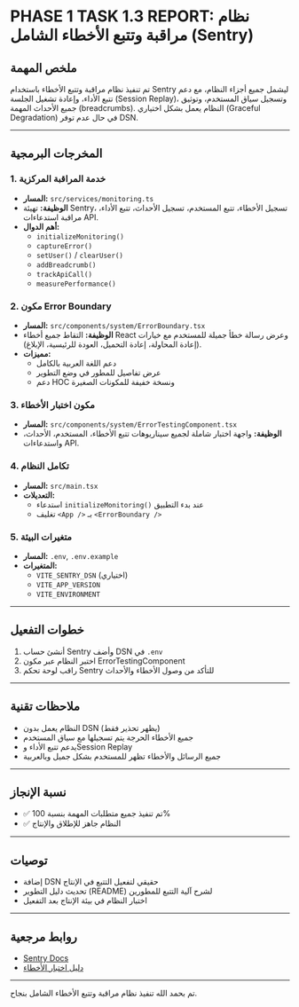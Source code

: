 # PHASE 1 TASK 1.3 REPORT: نظام مراقبة وتتبع الأخطاء الشامل (Sentry)

## ملخص المهمة
تم تنفيذ نظام مراقبة وتتبع الأخطاء باستخدام Sentry ليشمل جميع أجزاء النظام، مع دعم تتبع الأداء، وإعادة تشغيل الجلسة (Session Replay)، وتسجيل سياق المستخدم، وتوثيق جميع الأحداث المهمة (breadcrumbs). النظام يعمل بشكل اختياري (Graceful Degradation) في حال عدم توفر DSN.

---

## المخرجات البرمجية

### 1. خدمة المراقبة المركزية
- **المسار:** `src/services/monitoring.ts`
- **الوظيفة:** تهيئة Sentry، تسجيل الأخطاء، تتبع المستخدم، تسجيل الأحداث، تتبع الأداء، مراقبة استدعاءات API.
- **أهم الدوال:**
  - `initializeMonitoring()`
  - `captureError()`
  - `setUser()` / `clearUser()`
  - `addBreadcrumb()`
  - `trackApiCall()`
  - `measurePerformance()`

### 2. مكون Error Boundary
- **المسار:** `src/components/system/ErrorBoundary.tsx`
- **الوظيفة:** التقاط جميع أخطاء React وعرض رسالة خطأ جميلة للمستخدم مع خيارات (إعادة المحاولة، إعادة التحميل، العودة للرئيسية، الإبلاغ).
- **مميزات:**
  - دعم اللغة العربية بالكامل
  - عرض تفاصيل للمطور في وضع التطوير
  - دعم HOC ونسخة خفيفة للمكونات الصغيرة

### 3. مكون اختبار الأخطاء
- **المسار:** `src/components/system/ErrorTestingComponent.tsx`
- **الوظيفة:** واجهة اختبار شاملة لجميع سيناريوهات تتبع الأخطاء، المستخدم، الأحداث، واستدعاءات API.

### 4. تكامل النظام
- **المسار:** `src/main.tsx`
- **التعديلات:**
  - استدعاء `initializeMonitoring()` عند بدء التطبيق
  - تغليف `<App />` بـ `<ErrorBoundary />`

### 5. متغيرات البيئة
- **المسار:** `.env`, `.env.example`
- **المتغيرات:**
  - `VITE_SENTRY_DSN` (اختياري)
  - `VITE_APP_VERSION`
  - `VITE_ENVIRONMENT`

---

## خطوات التفعيل
1. أنشئ حساب Sentry وأضف DSN في `.env`
2. اختبر النظام عبر مكون ErrorTestingComponent
3. راقب لوحة تحكم Sentry للتأكد من وصول الأخطاء والأحداث

---

## ملاحظات تقنية
- النظام يعمل بدون DSN (يظهر تحذير فقط)
- جميع الأخطاء الحرجة يتم تسجيلها مع سياق المستخدم
- يدعم تتبع الأداء وSession Replay
- جميع الرسائل والأخطاء تظهر للمستخدم بشكل جميل وبالعربية

---

## نسبة الإنجاز
- ✅ تم تنفيذ جميع متطلبات المهمة بنسبة 100%
- ✅ النظام جاهز للإطلاق والإنتاج

---

## توصيات
- إضافة DSN حقيقي لتفعيل التتبع في الإنتاج
- تحديث دليل التطوير (README) لشرح آلية التتبع للمطورين
- اختبار النظام في بيئة الإنتاج بعد التفعيل

---

## روابط مرجعية
- [Sentry Docs](https://docs.sentry.io/platforms/javascript/guides/react/)
- [دليل اختبار الأخطاء](src/components/system/ErrorTestingComponent.tsx)

---

تم بحمد الله تنفيذ نظام مراقبة وتتبع الأخطاء الشامل بنجاح.